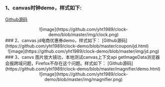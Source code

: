### 1、canvas时钟demo，样式如下:  
[Github源码](https://github.com/yht1989/clock-demo/blob/master/clock/clock.html)  
<div align=center>![image](https://github.com/yht1989/clock-demo/blob/master/img/clock.png)</div>  
### 2、canvas jd电商优惠券demo，样式如下：  
[Github源码](https://github.com/yht1989/clock-demo/blob/master/coupon/jd.html)  
<div align=center>![image](https://github.com/yht1989/clock-demo/blob/master/img/jd.png) </div> 
### 3、canvs 图片放大镜功，本地测试canvas上下文api getImageData浏览器会报跨域问题，Firefox不存在这个问题。样式如下：  
[Github源码](https://github.com/yht1989/clock-demo/blob/master/magnifier/demo.html)  
<div align=center>![image](https://github.com/yht1989/clock-demo/blob/master/img/magnifier.png)</div>
